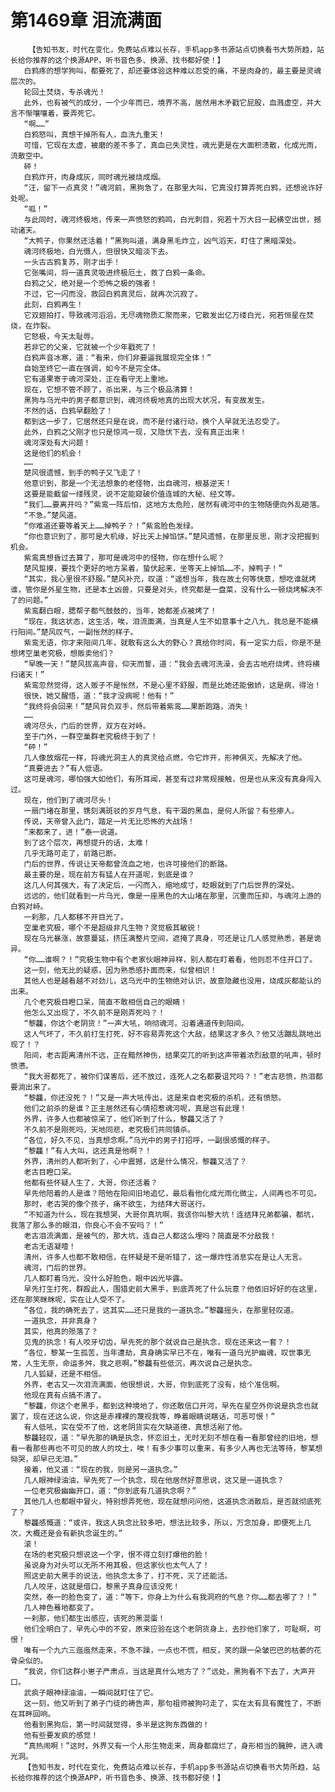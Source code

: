 # 第1469章 泪流满面
        【告知书友，时代在变化，免费站点难以长存，手机app多书源站点切换看书大势所趋，站长给你推荐的这个换源APP，听书音色多、换源、找书都好使！】
       白鸦疼的想学狗叫，都要死了，却还要体验这种难以忍受的痛，不是肉身的，最主要是灵魂层次的。
       轮回土焚烧，专杀魂光！
       此外，也有被气的成分，一个少年而已，境界不高，居然用木矛戳它屁股，血溅虚空，并大言不惭嚷嚷着，要弄死它。
       “啊……”
       白鸦怒叫，真想干掉所有人，血洗九重天！
       可惜，它现在太虚，被磨的差不多了，真血已失灵性，魂光更是在大面积溃散，化成光雨，流散空中。
       砰！
       白鸦炸开，肉身成灰，同时魂光被烧成烟。
       “汪，留下一点真灵！”魂河前，黑狗急了，在那里大叫，它真没打算弄死白鸦，还想讹诈好处呢。
       “呱！”
       与此同时，魂河终极地，传来一声愤怒的鸦鸣，白光刺目，宛若十万大日一起横空出世，撼动诸天。
       “大鸭子，你果然还活着！”黑狗叫道，满身黑毛炸立，凶气滔天，盯住了黑暗深处。
       魂河终极地，白光慑人，但很快又暗淡下去。
       一头古古鸦复苏，刚才出手！
       它张嘴间，将一道真灵吸进终极厄土，救了白鸦一条命。
       白鸦之父，绝对是一个恐怖之极的强者！
       不过，它一闪而没，救回白鸦真灵后，就再次沉寂了。
       此刻，白鸦再生！
       它双翅拍打，导致魂河滔滔，无尽魂物质汇聚而来，它散发出亿万缕白光，宛若恒星在焚烧，在炸裂。
       它怒极，今天太耻辱。
       若非它的父亲，它就被一个少年戳死了！
       白鸦声音冰寒，道：“看来，你们非要逼我展现完全体！”
       自始至终它一直在强调，如今不是完全体。
       它有道果寄于魂河深处，正在看守无上重地。
       现在，它想不管不顾了，杀出来，与三个极品清算！
       黑狗与乌光中的男子都意识到，魂河终极地真的出现大状况，有变故发生。
       不然的话，白鸦早翻脸了！
       都到这一步了，它居然还只是在说，而不是付诸行动，换个人早就无法忍受了。
       此外，白鸦之父刚才也只是惊鸿一现，又隐伏下去，没有真正出来！
       魂河深处有大问题！
       这是他们的机会！
       ……
       楚风很遗憾，到手的鸭子又飞走了！
       他意识到，那是一个无法想象的老怪物，出自魂河，根基逆天！
       这要是能截留一缕残灵，说不定能窥破价值连城的大秘、经文等。
       “我们……要离开吗？”紫鸾一阵后怕，这地方太危险，居然有魂河中的生物随便向外乱砸落。
       “不急。”楚风道。
       “你难道还要等着天上……掉鸭子？！”紫鸾脸色发绿。
       “你也意识到了，那可是大机缘，好比天上掉馅饼。”楚风遗憾，在那里反思，刚才没把握到机会。
       紫鸾真想昏过去算了，那可是魂河中的怪物，你在想什么呢？
       楚风踅摸，要找个更好的地方呆着，蛰伏起来，坐等天上掉馅……不，掉鸭子！”
       “其实，我心里很不舒服。”楚风补充，叹道：“遥想当年，我在故土何等快意，想吃谁就烤谁，管你是外星生物，还是本土凶兽，只要是对头，终究都是一盘菜，没有什么一顿烧烤解决不了的问题。”
       紫鸾翻白眼，腮帮子都气鼓鼓的，当年，她都差点被烤了！
       “现在，我这状态，这生活，唉，泪流面满，当真是人生不如意事十之八九，我总是不能横行阳间。”楚风叹气，一副怅然的样子。
       紫鸾无语，你才来阳间几年，就敢有这么大的野心？真给你时间，有一定实力后，你是不是想烤空巢老究极，想贩卖他们？
       “早晚一天！”楚风拔高声音，仰天而誓，道：“我会去魂河洗澡，会去古地府烧烤，终将横扫诸天！”
       紫鸾忽然觉得，这人贩子不是怅然，不是心里不舒服，而是比她还能傲娇，这是病，得治！
       很快，她又醒悟，道：“我才没病呢！他有！”
       “我终将会回来！”楚风背负双手，然后带着紫鸾……果断跑路，消失！
       ……
       魂河尽头，门后的世界，双方在对峙。
       至于门外，一群空巢群老究极终于到了！
       “砰！”
       几人像放烟花一样，将魂光洞主人的真灵给点燃，令它炸开，形神俱灭，先解决了他。
       “真要进去？”有人低语。
       这可是魂河，哪怕强大如他们，有所耳闻，甚至有过非常规接触，但是也从来没有真身闯入过。
       现在，他们到了魂河尽头！
       一扇门堵在那里，镌刻满斑驳的岁月气息，有干涸的黑血，是何人所留？有些瘆人。
       传说，天帝曾入此门，踏足一片无比恐怖的大战场！
       “来都来了，进！”泰一说道。
       到了这个层次，再想提升的话，太难！
       几乎无路可走了，前路已断。
       门后的世界，传说让天帝都曾流血之地，也许可接他们的断路。
       最主要的是，现在前方有猛人在开道呢，到底是谁？
       这几人何其强大，有了决定后，一闪而入，缩地成寸，眨眼就到了门后世界的深处。
       远远的，他们就看到一片乌光，像是一座黑色的大山堵在那里，沉重而压抑，与魂河上游的白鸦对峙。
       一刹那，几人都移不开目光了。
       空巢老究极，哪个不是超级非凡生物？灵觉极其敏锐！
       现在乌光暴涨，故意蔓延，挤压满整片空间，遮掩了真身，可还是让几人感觉熟悉，甚是诡异。
       “你……谁啊？！”究极生物中有个老家伙眼神异样，别人都在盯着看，他则忍不住开口了。
       这一刻，他无比的疑惑，因为熟悉感扑面而来，似曾相识！
       其他人也是越看越不对劲儿，这乌光中的生物绝对认识，故意隐藏也没用，烧成灰都能认的出来。
       几个老究极目瞪口呆，简直不敢相信自己的眼睛！
       他怎么又出现了，不久前不是刚弄死吗？！
       “黎龘，你这个老阴货！”一声大吼，响彻魂河，沿着通道传到阳间。
       这人气坏了，不久前打生打死，好不容易弄死这个大敌，结果这才多久？他又活蹦乱跳地出现了！？
       阳间，老古距离清州不远，正在黯然神伤，结果突兀的听到这声带着浓烈敌意的吼声，顿时愤懑。
       “我大哥都死了，被你们谋害后，还不放过，连死人之名都要诅咒吗？！”老古悲愤，热泪都要淌出来了。
       “黎龘，你还没死？！”又是一声大吼传出，这是来自老究极的杀机，还有愤怒。
       他们之前杀的是谁？正主居然还有心情招惹魂河呢，真是岂有此理！
       外界，许多人也都被惊呆了，他们听到了什么，黎龘又活了？
       不久前不是刚死吗，天地同悲，老究极们共同镇杀。
       “各位，好久不见，当真想念啊。”乌光中的男子打招呼，一副很感慨的样子。
       “黎龘！”有人大叫，这还真是他啊？！
       外界，清州的人都听到了，心中震撼，这是什么情况，黎龘又活了？
       老古目瞪口呆。
       他都有些怀疑人生了，大哥，你还活着？
       早先他陪着的人是谁？陪他在阳间旧地追忆，最后看他化成光雨化微尘，人间再也不可见。
       那时，老古哭的像个孩子，痛不欲生，为结拜大哥送行。
       “不知道为什么，现在我想哭，大哥你真坑啊，我该你叫黎大坑！连结拜兄弟都骗，都坑，我落了那么多的眼泪，你良心不会不安吗？！”
       老古泪流满面，是被气的，那大坑，连自己人都这么埋吗？简直是不分敌我！
       老古无语凝噎！
       清州，许多人也都不敢相信，在怀疑是不是听错了，这一爆炸性消息实在是让人无言。
       魂河，门后的世界。
       几人都盯着乌光，没什么好脸色，眼中凶光毕露。
       早先打生打死，群殴此人，围猎史前大黑手，到底弄死了什么玩意？他依旧好好的在这里，还在那笑眯眯呢，实在让人受不了。
       “各位，我的确死去了，这其实……还只是我的一道执念。”黎龘摇头，在那里轻叹道。
       一道执念，并非真身？
       其实，他真的殒落了？
       见鬼的执念！有人咬牙切齿，早先死的那个就说自己是执念，现在还来这一套？！
       “各位，黎某一生孤苦，当年遭劫，真身确实早已不在，唯有一道乌光护幽魂，叹世事无常，人生无奈，命运多舛，我之悲啊。”黎龘有些低沉，再次说自己是执念。
       几人狐疑，还是不相信。
       外界，老古又一次泪流满面，他很想说，大哥，你到底死了没有，给个准信啊。
       他现在真有点搞不清了。
       “黎龘，你这个老黑手，都到这种境地了，你还敢信口开河，早先在星空外你说是执念也就罢了，现在还这么说，你这是赤裸裸的蔑视我等，睁着眼睛说瞎话，可恶可恨！”
       有人低吼，实在受不了他，这老阴货实在欠缺道德，真想活剐了他。
       黎龘轻叹，道：“早先那的确是执念，怀恋旧土，无时无刻不想在看一看那曾经的旧地，想看一看那些再也不可见的故人的坟土，唉！有多少事可以重来，有多少人再也无法等待，黎某想恸哭，却早已无泪。”
       接着，他又道：“现在的我，则是另一道执念。”
       几人眼神绿油油，早先死了一个执念，现在他居然好意思说，这又是一道执念？
       一位老究极幽幽开口，道：“你到底有几道执念啊？”
       其他几人也都眼中冒火，特别想弄死他，现在就想问问他，这道执念消散后，是否就彻底死了？
       黎龘感慨道：“或许，我这人执念比较多吧，想法比较多，所以，万念加身，即便死上几次，大概还是会有新执念诞生的。”
       滚！
       在场的老究极只想说这一个字，恨不得立刻打爆他的脸！
       虽说身为对头可以无所不用其极，但这家伙也太气人了！
       照这史前大黑手的说法，他执念太多了，打不死，灭了还能活。
       几人咬牙，这就是借口，黎黑子真身应该没死！
       突然，泰一的脸色变了，道：“等下，你身上为什么有我洞府的气息？你……都去哪了？！”
       几人神色蓦地都变了。
       一刹那，他们都生出感应，该死的黑混蛋！
       他们全明白了，早先心中的不安，原来应验在这个老阴货身上，去抄他们家了，可耻啊，可恨！
       唯有一个九六三迤迤然走来，不急不躁，一点也不慌，相反，笑的跟一朵皱巴巴的枯萎的花骨朵似的。
       “我说，你们这群小崽子严肃点，当这是真什么地方了？”远处，黑狗看不下去了，大声开口。
       武疯子眼神绿油油，一瞬间就盯住了它。
       这一刻，他又听到了弟子门徒的祷告声，那句祖师被狗叼走了，实在太有具有魔性了，不断在耳畔回响。
       他看到黑狗后，第一时间就觉得，多半是这狗东西做的！
       他有些要发疯的感觉！
       “真热闹啊！”这时，外界又有一个人形生物走来，周身都腐烂了，身形相当的臃肿，进入魂光洞。
       【告知书友，时代在变化，免费站点难以长存，手机app多书源站点切换看书大势所趋，站长给你推荐的这个换源APP，听书音色多、换源、找书都好使！】